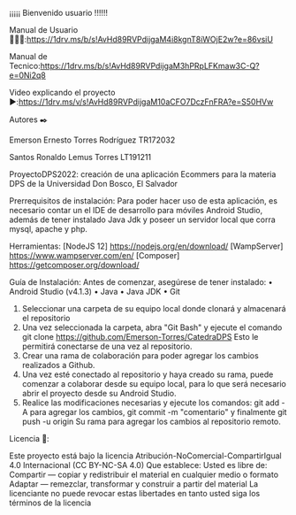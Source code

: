¡¡¡¡¡ Bienvenido usuario !!!!!!


Manual de Usuario 🧑🏻‍💻:https://1drv.ms/b/s!AvHd89RVPdijgaM4i8kgnT8iWOjE2w?e=86vsiU


Manual de Tecnico:https://1drv.ms/b/s!AvHd89RVPdijgaM3hPRpLFKmaw3C-Q?e=0Ni2q8


Video explicando el proyecto ▶️:https://1drv.ms/v/s!AvHd89RVPdijgaM10aCFO7DczFnFRA?e=S50HVw


Autores ✒️

Emerson Ernesto Torres Rodríguez TR172032

Santos Ronaldo Lemus Torres LT191211

ProyectoDPS2022: 
creación de una aplicación Ecommers para la materia DPS de la Universidad Don Bosco, El Salvador 

Prerrequisitos de instalación:
Para poder hacer uso de esta aplicación, es necesario contar un el IDE de desarrollo para móviles Android Studio, además de tener instalado Java Jdk y poseer un servidor local que corra mysql, apache y php. 

Herramientas:
[NodeJS 12] https://nodejs.org/en/download/ 
[WampServer] https://www.wampserver.com/en/ 
[Composer] https://getcomposer.org/download/ 

Guía de Instalación:
Antes de comenzar, asegúrese de tener instalado: 
•	Android Studio (v4.1.3) 
•	Java 
•	Java JDK 
•	Git 
1.	Seleccionar una carpeta de su equipo local donde clonará y almacenará el repositorio 
2.	Una vez seleccionada la carpeta, abra "Git Bash" y ejecute el comando git clone https://github.com/Emerson-Torres/CatedraDPS  Esto le permitirá conectarse de una vez al repositorio. 
3.	Crear una rama de colaboración para poder agregar los cambios realizados a Github. 
4.	Una vez esté conectado al repositorio y haya creado su rama, puede comenzar a colaborar desde su equipo local, para lo que será necesario abrir el proyecto desde su Android Studio. 
5.	Realice las modificaciones necesarias y ejecute los comandos: git add -A para agregar los cambios, git commit -m "comentario" y finalmente git push -u origin Su rama para agregar los cambios al repositorio remoto. 
 
 
Licencia 📄:


Este proyecto está bajo la licencia Atribución-NoComercial-CompartirIgual 4.0 Internacional (CC BY-NC-SA 4.0) 
Que establece: 
Usted es libre de: Compartir — copiar y redistribuir el material en cualquier medio o formato Adaptar — remezclar, transformar y construir a partir del material La licenciante no puede revocar estas libertades en tanto usted siga los términos de la licencia 
